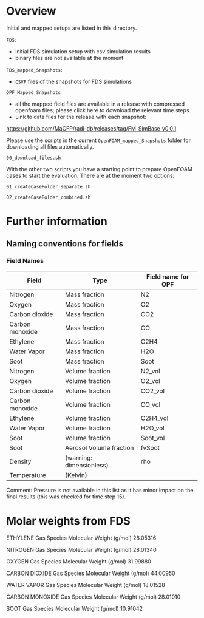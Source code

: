 # Overview
Initial and mapped setups are listed in this directory.

`FDS`: 
  - initial FDS simulation setup with csv simulation results
  - binary files are not available at the moment

`FDS_mapped_Snapshots`:
- `CSVF` files of the snapshots for FDS simulations

`OPF_Mapped_Snapshots`
  - all the mapped field files are available in a release with compressed openfoam files; please click here to download the relevant time steps.
  - Link to data files for the release with each snapshot:
  
  https://github.com/MaCFP/radi-db/releases/tag/FM_SimBase_v0.0.1

Please use the scripts in the current `OpenFOAM_mapped_Snapshots` folder for downloading all files automatically.

```00_download_files.sh```

With the other two scripts you have a starting point to prepare OpenFOAM cases to start the evaluation. There are at the moment two options:

```01_createCaseFolder_separate.sh```

```02_createCaseFolder_combined.sh```



# Further information
## Naming conventions for fields

### Field Names

| Field           | Type                     | Field name for OPF |
|-----------------|--------------------------|--------------------|
| Nitrogen        | Mass fraction            | N2                 |
| Oxygen          | Mass fraction            | O2                 |
| Carbon dioxide  | Mass fraction            | CO2                |
| Carbon monoxide | Mass fraction            | CO                 |
| Ethylene        | Mass fraction            | C2H4               |
| Water Vapor     | Mass fraction            | H2O                |
| Soot            | Mass fraction            | Soot               |
| Nitrogen        | Volume fraction          | N2_vol             |
| Oxygen          | Volume fraction          | O2_vol             |
| Carbon dioxide  | Volume fraction          | CO2_vol            |
| Carbon monoxide | Volume fraction          | CO_vol             |
| Ethylene        | Volume fraction          | C2H4_vol           |
| Water Vapor     | Volume fraction          | H2O_vol            |
| Soot            | Volume fraction          | Soot_vol           |
| Soot            | Aerosol Volume fraction  | fvSoot             |
| Density         | (warning: dimensionless) | rho                |
| Temperature     | (Kelvin)                 |                    |

Comment: Pressure is not available in this list as it has minor impact
on the final results (this was checked for time step 15).

# Molar weights from FDS

ETHYLENE Gas Species Molecular Weight (g/mol) 28.05316

NITROGEN Gas Species Molecular Weight (g/mol) 28.01340

OXYGEN Gas Species Molecular Weight (g/mol) 31.99880

CARBON DIOXIDE Gas Species Molecular Weight (g/mol) 44.00950

WATER VAPOR Gas Species Molecular Weight (g/mol) 18.01528

CARBON MONOXIDE Gas Species Molecular Weight (g/mol) 28.01010

SOOT Gas Species Molecular Weight (g/mol) 10.91042
